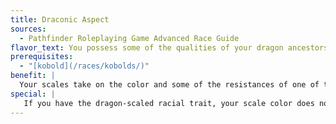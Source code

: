 ```yaml
---
title: Draconic Aspect
sources:
  - Pathfinder Roleplaying Game Advanced Race Guide
flavor_text: You possess some of the qualities of your dragon ancestors.
prerequisites:
  - "[kobold](/races/kobolds/)"
benefit: |
  Your scales take on the color and some of the resistances of one of the chromatic dragons. Choose one of the following chromatic dragon types: black (acid), blue (electricity), green (acid), red (fire), or white (cold). Your scales take on the color of that dragon, and you gain resistance 5 to the dragon color's corresponding energy type.
special: |
   If you have the dragon-scaled racial trait, your scale color does not change and you gain a +1 natural armor bonus instead.
---
```



